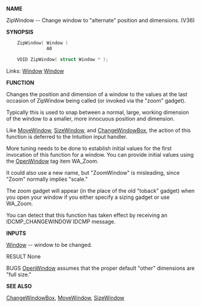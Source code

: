 
**NAME**

ZipWindow -- Change window to &#034;alternate&#034; position and
dimensions. (V36)

**SYNOPSIS**

```c
    ZipWindow( Window )
               A0

    VOID ZipWindow( struct Window * );

```
Links: [Window](_00D4) [Window](_00D4) 

**FUNCTION**

Changes the position and dimension of a window to the values
at the last occasion of ZipWindow being called (or invoked
via the &#034;zoom&#034; gadget).

Typically this is used to snap between a normal, large, working
dimension of the window to a smaller, more innocuous position
and dimension.

Like [MoveWindow](MoveWindow), [SizeWindow](SizeWindow), and [ChangeWindowBox](ChangeWindowBox), the action of
this function is deferred to the Intuition input handler.

More tuning needs to be done to establish initial values for
the first invocation of this function for a window.  You can
provide initial values using the [OpenWindow](OpenWindow) tag item
WA_Zoom.

It could also use a new name, but &#034;ZoomWindow&#034; is misleading,
since &#034;Zoom&#034; normally implies &#034;scale.&#034;

The zoom gadget will appear (in the place of the old &#034;toback&#034;
gadget) when you open your window if you either specify a
sizing gadget or use WA_Zoom.

You can detect that this function has taken effect by receiving
an IDCMP_CHANGEWINDOW IDCMP message.

**INPUTS**

[Window](_00D4) -- window to be changed.

RESULT
None

BUGS
[OpenWindow](OpenWindow) assumes that the proper default &#034;other&#034; dimensions
are &#034;full size.&#034;

**SEE ALSO**

[ChangeWindowBox](ChangeWindowBox), [MoveWindow](MoveWindow), [SizeWindow](SizeWindow)
